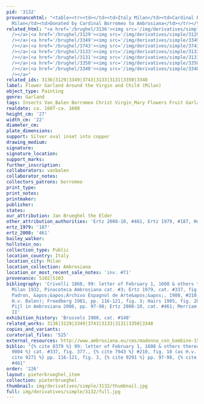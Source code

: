 ```yaml
---
pid: '3132'
provenancehtml: "<table><tr><td></td><td>Italy Milan</td><td>Cardinal Federico Borromeo</td></tr><tr><td>1618</td><td>Italy
  Milan</td><td>Donated by Cardinal Borromeo to Ambrosiana</td></tr></table>"
related_html: "<a href='/brughel/3136'><img src='/img/derivatives/simple/3136/thumbnail.jpg'
  /></a>|<a href='/brughel/3129'><img src='/img/derivatives/simple/3129/thumbnail.jpg'
  /></a>|<a href='/brughel/3349'><img src='/img/derivatives/simple/3349/thumbnail.jpg'
  /></a>|<a href='/brughel/3743'><img src='/img/derivatives/simple/3743/thumbnail.jpg'
  /></a>|<a href='/brughel/3133'><img src='/img/derivatives/simple/3133/thumbnail.jpg'
  /></a>|<a href='/brughel/3131'><img src='/img/derivatives/simple/3131/thumbnail.jpg'
  /></a>|<a href='/brughel/3350'><img src='/img/derivatives/simple/3350/thumbnail.jpg'
  /></a>|<a href='/brughel/3348'><img src='/img/derivatives/simple/3348/thumbnail.jpg'
  /></a>"
related_ids: 3136|3129|3349|3743|3133|3131|3350|3348
label: Flower Garland Around the Virgin and Child (Milan)
object_type: Painting
genre: Garland
tags: Insects Van_Balen Borromeo Christ Virgin_Mary Flowers Fruit Garland
realdate: ca. 1607-ca. 1608
height_cm: '27'
width_cm: '22'
diameter_cm:
plate_dimensions:
support: Silver oval inset into copper
drawing_medium:
signature:
signature_location:
support_marks:
further_inscription:
collaborators: vanbalen
collaborator_notes:
collectors_patrons: borromeo
print_type:
print_notes:
printmaker:
publisher:
states:
our_attribution: Jan Brueghel the Elder
other_attribution_authorities: 'Ertz 2008-10, #461, Ertz 1979, #187, Honig database'
ertz_1979: '187'
ertz_2008: '461'
bailey_walker:
hollstein_no:
collection_type: Public
location_country: Italy
location_city: Milan
location_collection: Ambrosiana
location_or_most_recent_sale_notes: 'inv. #71'
provenance: 5102|5103
bibliography: 'Crivelli 1868, 99: letter of February 1, 1608 & others thereafter;
  Milan 1932, Pinacoteca Ambrosiana cat. #3; Ertz 1979, cat. #337, fig. 377.; Diaz
  Padron, &apos;&apos;Archivo Espagnol de Arte&apos;&apos;, 1980, #210, fig. 18 (as
  H.v. Balen); Freedberg 1981, pp. 116-121, fig. 3; Hairs 1985, fig. 201,202 (?).;
  Pijl in Ambrosiana 2006, pp. 97-98; Ertz 2008-10, cat. #461; Merriam 2012, Fig.
  II'
exhibition_history: 'Brussels 1980, cat. #140'
related_works: 3136|3129|3349|3743|3133|3131|3350|3348
copies_and_variants:
curatorial_files: '525'
external_resources: http://www.ambrosiana.eu/cms/madonna_con_bambino-1584.html
biblio: "{% cite 8379 %} 99: letter of February 1, 1608 & others thereafter, {% cite
  9004 %} cat. #337, fig. 377., {% cite 7943 %} #210, fig. 18 (as H.v. Balen), {%
  cite 9271 %} pp. 116-121, fig. 3, {% cite 9291 %} pp. 97-98, {% cite 8900 %} cat.
  #461"
order: '226'
layout: pieterbrueghel_item
collection: pieterbrueghel
thumbnail: img/derivatives/simple/3132/thumbnail.jpg
full: img/derivatives/simple/3132/full.jpg
---
```

